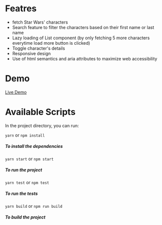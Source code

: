 # Featres

- fetch Star Wars' characters
- Search feature to filter the characters based on their first name or last name
- Lazy loading of List component (by only fetching 5 more characters everytime load more button is clicked)
- Toggle character's details
- Responsive design
- Use of html semantics and aria attributes to maximize web accessibility

# Demo

[Live Demo](https://brick-assignment.netlify.app/)

# Available Scripts

In the project directory, you can run:

`yarn` or `npm install`

##### To install the dependencies

`yarn start` or `npm start`

##### To run the project

`yarn test` or `npm test`

##### To run the tests

`yarn build` or `npm run build`

##### To build the project
